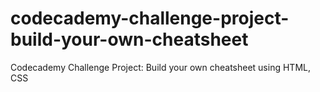 # codecademy-challenge-project-build-your-own-cheatsheet
Codecademy Challenge Project: Build your own cheatsheet using HTML, CSS
